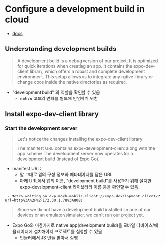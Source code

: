 # Configure a development build in cloud

- [docs](https://docs.expo.dev/tutorial/eas/configure-development-build/)

## Understanding development builds

> A development build is a debug version of our project.
> It is optimized for quick iterations when creating an app.
> It contains the expo-dev-client library, which offers a robust and complete development environment.
> This setup allows us to integrate any native library or change code inside the native directories as required.

- "development build" 의 역할을 확인할 수 있음
    - native 코드의 변화를 빌드에 반영하기 위함

## Install expo-dev-client library

### Start the development server

> Let's notice the changes installing the expo-dev-client library:

> The manifest URL contains expo-development-client along with the app scheme
> The development server now operates for a development build (instead of Expo Go).

- manifest URL:
    - 말 그대로 앱의 구성 정보와 메타데이터를 담은 URL
    - 아래 URL에서 앱의 이름, "development build"를 사용하기 위해 설치한 expo-development-client 라이브러리 이름 등을 확인할 수 있음

```shell
 › Metro waiting on exp+mock-mobile-client://expo-development-client/?url=http%3A%2F%2F172.30.1.78%3A8081
```

> Since we do not have a development build installed on one of our devices or an emulator/simulator, we can't run our project yet.

- Expo Go와 마찬가지로 native app(development build)을 모바일 디바이스/에뮬레이터에 설치해야지 프로젝트를 실행할 수 있음
    - 번들러에서 JS 번들 받아서 실행
